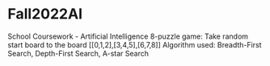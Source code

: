 # Fall2022AI
School Coursework - Artificial Intelligence
8-puzzle game: Take random start board to the board [[0,1,2],[3,4,5],[6,7,8]]
Algorithm used: Breadth-First Search, Depth-First Search, A-star Search 
